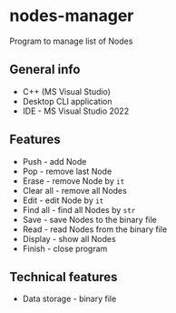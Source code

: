 # nodes-manager

Program to manage list of Nodes

## General info
* C++ (MS Visual Studio)
* Desktop CLI application
* IDE - MS Visual Studio 2022

## Features
* Push - add Node
* Pop - remove last Node
* Erase - remove Node by `it`
* Clear all - remove all Nodes
* Edit - edit Node by `it`
* Find all - find all Nodes by `str`
* Save - save Nodes to the binary file
* Read - read Nodes from the binary file
* Display - show all Nodes
* Finish - close program

## Technical features
* Data storage - binary file
